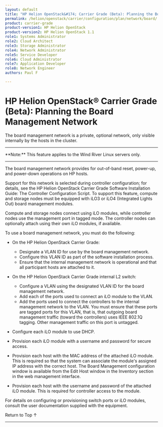 ```yaml
---
layout: default
title: "HP Helion OpenStack&#174; Carrier Grade (Beta): Planning the Board Management Network"
permalink: /helion/openstack/carrier/configuration/plan/network/board/
product: carrier-grade
product-version1: HP Helion OpenStack
product-version2: HP Helion OpenStack 1.1
role1: Systems Administrator 
role2: Cloud Architect 
role3: Storage Administrator 
role4: Network Administrator 
role5: Service Developer 
role6: Cloud Administrator 
role7: Application Developer 
role8: Network Engineer 
authors: Paul F

---
```

<!--UNDER REVISION-->

<script>

function PageRefresh {
onLoad="window.refresh"
}

PageRefresh();

</script>

<!-- <p style="font-size: small;"> <a href="/helion/openstack/carrier/services/imaging/overview/">&#9664; PREV</a> | <a href="/helion/openstack/carrier/services/overview/">&#9650; UP</a> | <a href="/helion/openstack/carrier/services/object/overview/"> NEXT &#9654</a> </p> -->

# HP Helion OpenStack&#174; Carrier Grade (Beta): Planning the Board Management Network
<!-- From the Titanium Server Admin Guide -->

The board management network is a private, optional network, only visible internally by the hosts in the cluster.

<hr>
**Note:** This feature applies to the Wind River Linux servers only.
<hr>

The board management network provides for out-of-band reset, power-up, and power-down operations on HP hosts.

Support for this network is selected during controller configuration; for details, see the HP Helion OpenStack Carrier Grade Software Installation Guide: The Controller Configuration Script. To support this feature, compute and storage nodes must be equipped with iLO3 or iLO4 (Integrated Lights Out) board management modules.

Compute and storage nodes connect using iLO modules, while controller nodes use the management port in tagged mode. The controller nodes can optionally attach using their own iLO modules, if available.

To use a board management network, you must do the following:

* On the HP Helion OpenStack Carrier Grade:

	* Designate a VLAN ID for use by the board management network.
	* Configure this VLAN ID as part of the software installation process.
	* Ensure that the internal management network is operational and that all participant hosts are attached to it.

* On the HP Helion OpenStack Carrier Grade internal L2 switch:

	* Configure a VLAN using the designated VLAN ID for the board management network.
	* Add each of the ports used to connect an iLO module to the VLAN.
	* Add the ports used to connect the controllers to the internal management network to the VLAN. You must ensure that these ports are tagged ports for this VLAN, that is, that outgoing board management traffic (toward the controllers) uses IEEE 802.1Q tagging. Other management traffic on this port is untagged.
* Configure each iLO module to use DHCP.

* Provision each iLO module with a username and password for secure access.

* Provision each host with the MAC address of the attached iLO module. This is required so that the system can associate the module's assigned IP address with the correct host. The Board Management configuration window is available from the Edit Host window in the Inventory section in the web management interface.

* Provision each host with the username and password of the attached iLO module. This is required for controller
access to the module.

For details on configuring or provisioning switch ports or iLO modules, consult the user documentation supplied with
the equipment.

<a href="#top" style="padding:14px 0px 14px 0px; text-decoration: none;"> Return to Top &#8593; </a>
 
----